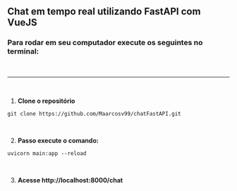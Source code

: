 ## Chat em tempo real utilizando FastAPI com VueJS

### Para rodar em seu computador execute os seguintes no terminal:
</br>

---
</br>

1. **Clone o repositório**
 ```
 git clone https://github.com/Maarcosv99/chatFastAPI.git
 ```
</br>

2. **Passo execute o comando:**
 ```
 uvicorn main:app --reload
 ```
</br>

3. **Acesse http://localhost:8000/chat**



